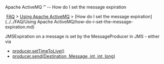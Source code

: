 Apache ActiveMQ ™ -- How do I set the message expiration 

 [FAQ](/FAQ/index.md) > [Using Apache ActiveMQ](../../FAQ/using-apache-activemq.md) > [How do I set the message expiration](../../FAQ/Using Apache ActiveMQ/how-do-i-set-the-message-expiration.md)


JMSExpiration on a message is set by the MessageProducer in JMS - either via

*   [producer.setTimeToLive()](http://java.sun.com/j2ee/1.4/docs/api/javax/jms/MessageProducer.html#setTimeToLive(long))
*   [producer.send(Destination, Message, int, int, long)](http://java.sun.com/j2ee/1.4/docs/api/javax/jms/MessageProducer.html#send(javax.jms.Destination,%20javax.jms.Message,%20int,%20int,%20long))

